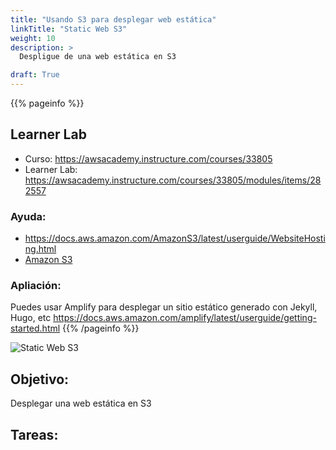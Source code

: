 ```yaml
---
title: "Usando S3 para desplegar web estática"
linkTitle: "Static Web S3"
weight: 10
description: >
  Despligue de una web estática en S3

draft: True
---
```


{{% pageinfo %}}
## Learner Lab
* Curso: https://awsacademy.instructure.com/courses/33805
* Learner Lab: https://awsacademy.instructure.com/courses/33805/modules/items/282557

### Ayuda:
* https://docs.aws.amazon.com/AmazonS3/latest/userguide/WebsiteHosting.html
* [Amazon S3](https://aws.amazon.com/es/s3/?trk=d0993ae4-4193-4d67-b2a9-e83cdb563369&sc_channel=ps&s_kwcid=AL!4422!3!588732081285!p!!g!!s3&ef_id=Cj0KCQiApKagBhC1ARIsAFc7Mc7CCaBhfqHJdFw2YSTyXlrvmr8VVrNBcUNMaO9uCX4QSVelI1ALPKsaAuxDEALw_wcB:G:s&s_kwcid=AL!4422!3!588732081285!p!!g!!s3)

### Apliación:
Puedes usar Amplify para desplegar un sitio estático generado con Jekyll, Hugo, etc https://docs.aws.amazon.com/amplify/latest/userguide/getting-started.html
{{% /pageinfo %}}


![Static Web S3](https://d1.awsstatic.com/s3-pdp-redesign/product-page-diagram_Amazon-S3_HIW.cf4c2bd7aa02f1fe77be8aa120393993e08ac86d.png)

## Objetivo:
Desplegar una web estática en S3

## Tareas:






